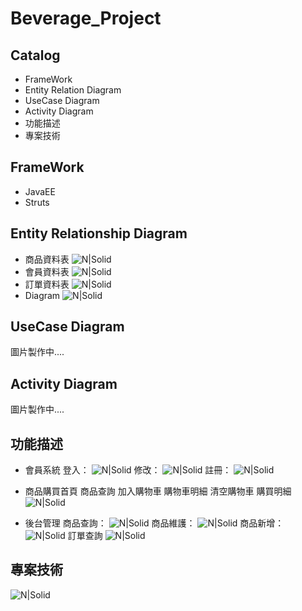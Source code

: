 # Beverage_Project
## Catalog
- FrameWork 
- Entity Relation Diagram
- UseCase Diagram
- Activity Diagram
- 功能描述
- 專案技術


## FrameWork
- JavaEE
- Struts

## Entity Relationship Diagram
- 商品資料表
    ![N|Solid](https://raw.githubusercontent.com/chengyuje/Beverage_Project_JPG/main/goods_table.png?token=GHSAT0AAAAAACAVBPUJMJAJEI3A4M4MMCRYZBC2WFA)
- 會員資料表
    ![N|Solid](https://raw.githubusercontent.com/chengyuje/Beverage_Project_JPG/main/member_table.png?token=GHSAT0AAAAAACAVBPUJRBILQ4732MYO53EEZBC2X2A)
- 訂單資料表
    ![N|Solid](https://raw.githubusercontent.com/chengyuje/Beverage_Project_JPG/main/order_table.png?token=GHSAT0AAAAAACAVBPUIG6VL5CGENU5N253QZBC2YHQ)
- Diagram
    ![N|Solid](https://raw.githubusercontent.com/chengyuje/Beverage_Project_JPG/main/Entity%20Relation%20Diagram.png?token=GHSAT0AAAAAACAVBPUJCBMQKWZJGSU6AWTUZBC2YUA)

## UseCase Diagram
圖片製作中....


## Activity Diagram
圖片製作中....

## 功能描述
- 會員系統
    登入：
    ![N|Solid](https://raw.githubusercontent.com/chengyuje/Beverage_Project_JPG/main/member_login.png?token=GHSAT0AAAAAACAVBPUJIPK45DNX25DSI236ZBC22FQ)
    修改：
    ![N|Solid](https://raw.githubusercontent.com/chengyuje/Beverage_Project_JPG/main/member_update.png?token=GHSAT0AAAAAACAVBPUJHLDKQ7VTMYNXPX4CZBC23PA)
    註冊：
    ![N|Solid](https://raw.githubusercontent.com/chengyuje/Beverage_Project_JPG/main/member_signup.png?token=GHSAT0AAAAAACAVBPUJTRYWAPZECF3ZC75AZBC237Q)

- 商品購買首頁
    商品查詢
    加入購物車
    購物車明細
    清空購物車
    購買明細
    ![N|Solid](https://raw.githubusercontent.com/chengyuje/Beverage_Project_JPG/main/Screenshot%202023-03-28%20at%2017.25.58.png?token=GHSAT0AAAAAACAVBPUJFNQM3G5M6VCSPACEZBC2M4A)
- 後台管理
    商品查詢：
    ![N|Solid](https://raw.githubusercontent.com/chengyuje/Beverage_Project_JPG/main/Screenshot%202023-03-28%20at%2018.56.32.png?token=GHSAT0AAAAAACAVBPUJN7O446TZBZR2D6TWZBC2PFQ)
    商品維護：
    ![N|Solid](https://raw.githubusercontent.com/chengyuje/Beverage_Project_JPG/main/Screenshot%202023-03-28%20at%2019.09.33.png?token=GHSAT0AAAAAACAVBPUIB4KX7YQP6NNT5G5WZBC2OJA)
    商品新增：
    ![N|Solid](https://raw.githubusercontent.com/chengyuje/Beverage_Project_JPG/main/Screenshot%202023-03-28%20at%2019.14.42.png?token=GHSAT0AAAAAACAVBPUJSHHWSCWYOCCLYX64ZBC2P4A)
    訂單查詢
    ![N|Solid](https://raw.githubusercontent.com/chengyuje/Beverage_Project_JPG/main/Screenshot%202023-03-28%20at%2019.20.02.png?token=GHSAT0AAAAAACAVBPUIIYFHC35S3JKFNPPWZBC2QYA)

## 專案技術
![N|Solid](https://raw.githubusercontent.com/chengyuje/Beverage_Project_JPG/main/%E5%B0%88%E6%A1%88%E6%8A%80%E8%A1%93.jpg?token=GHSAT0AAAAAACAVBPUJ6INKRZFO6WIUAV2SZBCUDMA)
